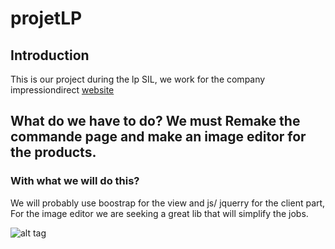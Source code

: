 # projetLP
## Introduction
This is our project during the lp SIL, we work for the company impressiondirect [website](http://www.impressiondirect.fr/)
## What do we have to do? We must  Remake the commande page and make an image editor for the products.
### With what we will do this? 
We will probably use boostrap for the view and js/ jquerry for the client part, For the image editor we are seeking a great lib that will simplify the jobs.

![alt tag](https://s-media-cache-ak0.pinimg.com/originals/5d/69/c9/5d69c9af60d85805a0d2d6989d86a5d3.gif)
